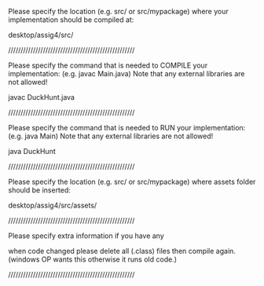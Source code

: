 Please specify the location (e.g. src/ or src/mypackage) 
where your implementation should be compiled at:

desktop/assig4/src/

///////////////////////////////////////////////////


Please specify the command that is needed 
to COMPILE your implementation:
(e.g. javac Main.java)
Note that any external libraries are not allowed!

javac DuckHunt.java

///////////////////////////////////////////////////


Please specify the command that is needed 
to RUN your implementation:
(e.g. java Main)
Note that any external libraries are not allowed!

java DuckHunt

///////////////////////////////////////////////////

Please specify the location (e.g. src/ or src/mypackage)
where assets folder should be inserted:

desktop/assig4/src/assets/

///////////////////////////////////////////////////

Please specify extra information if you have any

when code changed please delete all (.class) files then compile again.  (windows OP wants this otherwise it runs old code.)

///////////////////////////////////////////////////